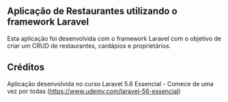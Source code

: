 ## Aplicação de Restaurantes utilizando o framework Laravel

Esta aplicação foi desenvolvida com o framework Laravel com o objetivo de criar um CRUD de restaurantes, cardápios e proprietários.

## Créditos

Aplicação desenvolvida no curso Laravel 5.6 Essencial - Comece de uma vez por todas (https://www.udemy.com/laravel-56-essencial)